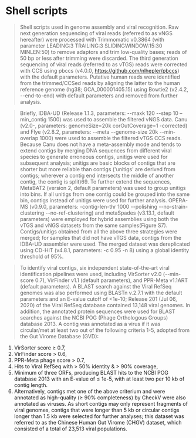 # Shell scripts
> Shell scripts used in genome assembly and viral recognition.
> Raw next generation sequencing of viral reads (referred to as vNGS hereafter) were processed with Trimmomatic v0.3864 (with parameter LEADING:3 TRAILING:3 SLIDINGWINDOW:15:30 MINLEN:50) to remove adaptors and trim low-quality bases; reads of 50 bp or less after trimming were discarded. The third generation sequencing of viral reads (referred to as vTGS) reads were corrected with CCS using pbccs (v4.0.0, https://github.com/nlhepler/pbccs) with the default parameters.
Putative human reads were identified from the trimmed/CCSed reads by aligning the latter to the human reference genome (hg38; GCA_000001405.15) using Bowtie2 (v2.4.2, --end-to-end) with default parameters and removed from further analysis.

> Briefly, IDBA-UD (Release 1.1.3, parameters: --maxk 120 --step 10 –min_contig 1500) was used to assemble the filtered vNGS data. Canu (v2.0-, parameters: genomeSize=20k corOutCoverage=1 -corrected) and Flye (v2.8.2, parameters: --meta --genome-size 20k --min-overlap 1000) were used to assemble the filtered vTGS CCS reads. Because Canu does not have a meta-assembly mode and tends to extend contigs by merging DNA sequences from different viral species to generate erroneous contigs, unitigs were used for subsequent analysis; unitigs are basic blocks of contigs that are shorter but more reliable than contigs ('unitigs' are derived from contigs; wherever a contig end intersects the middle of another contig, the contig is split)69. To further extend the sequences, MetaBAT2 (version 2, default parameters) was used to group unitigs into bins. If all unitigs from one contig could be grouped into the same bin, contigs instead of unitigs were used for further analysis. OPERA-MS (v0.9.0, parameters: -contig-len-thr 1000 --polishing --no-strain-clustering --no-ref-clustering) and metaSpades (v3.13.1, default parameters) were employed for hybrid assemblies using both the vTGS and vNGS datasets from the same samples(Figure S7).
Contigs/unitigs obtained from all the above three strategies were merged; for samples that did not have vTGS data, contigs from the IDBA-UD assembler were used. 
The merged dataset was dereplicated using CD-HIT (v4.8.1, parameters: -c 0.95 -n 8) using a global identity threshold of 95%. 

> To identify viral contigs, six independent state-of-the-art viral identification pipelines were used, including VirSorter v2.0 (--min-score 0.7), VirFinder v1.1 (default parameters), and PPR-Meta v1.1ART (default parameters). A BLAST search against the Viral RefSeq genomes was also performed using BLASTn v.2.7.1 with the default parameters and an E-value cutoff of <1e-10; Release 201 (Jul 06, 2020) of the Viral RefSeq database contained 13,148 viral genomes. In addition, the annotated protein sequences were used for BLAST searches against the NCBI POG (Phage Orthologous Groups) database 2013.
A contig was annotated as a virus if it was circular/met at least two out of the following criteria 1-5, adopted from the Gut Virome Database (GVD):
1.	VirSorter score ≥ 0.7,
2.	VirFinder score > 0.6,
3.	PPR-Meta phage score > 0.7,
4.	Hits to Viral RefSeq with > 50% identity & > 90% coverage,
5.	Minimum of three ORFs, producing BLAST hits to the NCBI POG database 2013 with an E-value of ≤ 1e-5, with at least two per 10 kb of contig length.
6.	Alternatively, contigs met one of the above criterium and were annotated as high-quality (≥ 90% completeness) by CheckV were also annotated as viruses.
As short contigs may only represent fragments of viral genomes, contigs that were longer than 5 kb or circular contigs longer than 1.5 kb were selected for further analyses; this dataset was referred to as the Chinese Human Gut Virome (CHGV) dataset, which consisted of a total of 23,513 viral populations. 
